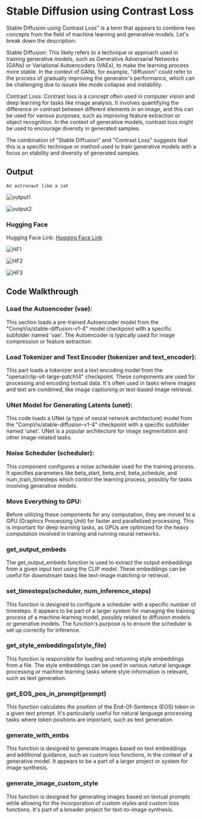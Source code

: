 # Stable Diffusion using Contrast Loss

Stable Diffusion using Contrast Loss" is a term that appears to combine two concepts from the field of machine learning and generative models. Let's break down the description:

Stable Diffusion: This likely refers to a technique or approach used in training generative models, such as Generative Adversarial Networks (GANs) or Variational Autoencoders (VAEs), to make the learning process more stable. In the context of GANs, for example, "diffusion" could refer to the process of gradually improving the generator's performance, which can be challenging due to issues like mode collapse and instability.

Contrast Loss: Contrast loss is a concept often used in computer vision and deep learning for tasks like image analysis. It involves quantifying the difference or contrast between different elements in an image, and this can be used for various purposes, such as improving feature extraction or object recognition. In the context of generative models, contrast loss might be used to encourage diversity in generated samples.

The combination of "Stable Diffusion" and "Contrast Loss" suggests that this is a specific technique or method used to train generative models with a focus on stability and diversity of generated samples.

## Output

```
An astronaut like a cat
```

![output1](https://github.com/adil22jaleel/era-v1-assignments/blob/main/s20_assignment/output1.png)

![output2](https://github.com/adil22jaleel/era-v1-assignments/blob/main/s20_assignment/output2.png)

### Hugging Face

Hugging Face Link: [Hugging Face Link](https://huggingface.co/spaces/adil22jaleel/StableDiffusion_Space)


![HF1](https://github.com/adil22jaleel/era-v1-assignments/blob/main/s20_assignment/gradio_ui_colab1.png)

![HF2](https://github.com/adil22jaleel/era-v1-assignments/blob/main/s20_assignment/gradio_ui_colab2.png)

![HF3](https://github.com/adil22jaleel/era-v1-assignments/blob/main/s20_assignment/gradio_ui_colab3.png)





## Code Walkthrough

### Load the Autoencoder (vae):

This section loads a pre-trained Autoencoder model from the "CompVis/stable-diffusion-v1-4" model checkpoint with a specific subfolder named 'vae'.
The Autoencoder is typically used for image compression or feature extraction.

### Load Tokenizer and Text Encoder (tokenizer and text_encoder):

This part loads a tokenizer and a text encoding model from the "openai/clip-vit-large-patch14" checkpoint.
These components are used for processing and encoding textual data. It's often used in tasks where images and text are combined, like image captioning or text-based image retrieval.

### UNet Model for Generating Latents (unet):

This code loads a UNet (a type of neural network architecture) model from the "CompVis/stable-diffusion-v1-4" checkpoint with a specific subfolder named 'unet'.
UNet is a popular architecture for image segmentation and other image-related tasks.

### Noise Scheduler (scheduler):

This component configures a noise scheduler used for the training process.
It specifies parameters like beta_start, beta_end, beta_schedule, and num_train_timesteps which control the learning process, possibly for tasks involving generative models.

### Move Everything to GPU:

Before utilizing these components for any computation, they are moved to a GPU (Graphics Processing Unit) for faster and parallelized processing. This is important for deep learning tasks, as GPUs are optimized for the heavy computation involved in training and running neural networks.

### get_output_embeds

The get_output_embeds function is used to extract the output embeddings from a given input text using the CLIP model. These embeddings can be useful for downstream tasks like text-image matching or retrieval.

### set_timesteps(scheduler, num_inference_steps)
This function is designed to configure a scheduler with a specific number of timesteps. It appears to be part of a larger system for managing the training process of a machine learning model, possibly related to diffusion models or generative models. The function's purpose is to ensure the scheduler is set up correctly for inference.

### get_style_embeddings(style_file)
This function is responsible for loading and returning style embeddings from a file. The style embeddings can be used in various natural language processing or machine learning tasks where style information is relevant, such as text generation.

### get_EOS_pos_in_prompt(prompt)
This function calculates the position of the End-Of-Sentence (EOS) token in a given text prompt. It's particularly useful for natural language processing tasks where token positions are important, such as text generation.

### generate_with_embs 
This function is designed to generate images based on text embeddings and additional guidance, such as custom loss functions, in the context of a generative model. It appears to be a part of a larger project or system for image synthesis.


### generate_image_custom_style 
This function is designed for generating images based on textual prompts while allowing for the incorporation of custom styles and custom loss functions. It's part of a broader project for text-to-image synthesis.


